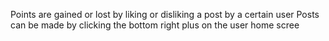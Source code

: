 Points are gained or lost by liking or disliking a post by a certain user
Posts can be made by clicking the bottom right plus on the user home scree